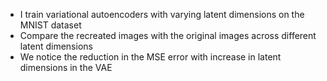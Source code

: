 * I train variational autoencoders with varying latent dimensions on the MNIST dataset
* Compare the recreated images with the original images across different latent dimensions
* We notice the reduction in the MSE error with increase in latent dimensions in the VAE
